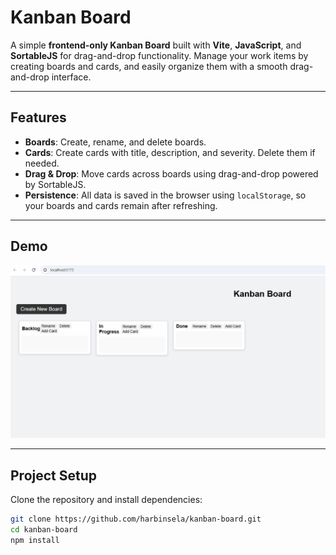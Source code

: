 # Kanban Board

A simple **frontend-only Kanban Board** built with **Vite**, **JavaScript**, and **SortableJS** for drag-and-drop functionality. Manage your work items by creating boards and cards, and easily organize them with a smooth drag-and-drop interface.

---

## Features

- **Boards**: Create, rename, and delete boards.  
- **Cards**: Create cards with title, description, and severity. Delete them if needed.  
- **Drag & Drop**: Move cards across boards using drag-and-drop powered by SortableJS.  
- **Persistence**: All data is saved in the browser using `localStorage`, so your boards and cards remain after refreshing.  

---

## Demo

![Kanban Demo](assets/Animation.gif)

---

## Project Setup

Clone the repository and install dependencies:

```bash
git clone https://github.com/harbinsela/kanban-board.git
cd kanban-board
npm install
